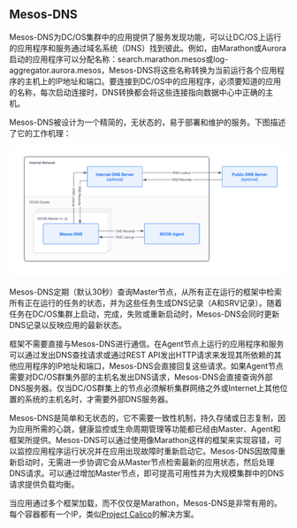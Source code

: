 ## Mesos-DNS

Mesos-DNS为DC\/OS集群中的应用提供了服务发现功能，可以让DC\/OS上运行的应用程序和服务通过域名系统（DNS）找到彼此。例如，由Marathon或Aurora启动的应用程序可以分配名称：search.marathon.mesos或log-aggregator.aurora.mesos，Mesos-DNS将这些名称转换为当前运行各个应用程序的主机上的IP地址和端口。要连接到DC\/OS中的应用程序，必须要知道的应用的名称，每次启动连接时，DNS转换都会将这些连接指向数据中心中正确的主机。



Mesos-DNS被设计为一个精简的，无状态的，易于部署和维护的服务。下图描述了它的工作机理：



![](/assets/mesos-dns-architecture-dcos.png)



Mesos-DNS定期（默认30秒）查询Master节点，从所有正在运行的框架中检索所有正在运行的任务的状态，并为这些任务生成DNS记录（A和SRV记录）。随着任务在DC\/OS集群上启动，完成，失败或重新启动时，Mesos-DNS会同时更新DNS记录以反映应用的最新状态。



框架不需要直接与Mesos-DNS进行通信。在Agent节点上运行的应用程序和服务可以通过发出DNS查找请求或通过REST API发出HTTP请求来发现其所依赖的其他应用程序的IP地址和端口，Mesos-DNS会直接回复这些请求。如果Agent节点需要对DC\/OS群集外部的主机名发出DNS请求，Mesos-DNS会直接查询外部DNS服务器。仅当DC\/OS群集上的节点必须解析集群网络之外或Internet上其他位置的系统的主机名时，才需要外部DNS服务器。



Mesos-DNS是简单和无状态的，它不需要一致性机制，持久存储或日志复制，因为应用所需的心跳，健康监控或生命周期管理等功能都已经由Master、Agent和框架所提供。Mesos-DNS可以通过使用像Marathon这样的框架来实现容错，可以监控应用程序运行状况并在应用出现故障时重新启动它。Mesos-DNS因故障重新启动时，无需进一步协调它会从Master节点检索最新的应用状态，然后处理DNS请求。可以通过增加Master节点，即可提高可用性并为大规模集群中的DNS请求提供负载均衡。



当应用通过多个框架加载，而不仅仅是Marathon，Mesos-DNS是非常有用的。每个容器都有一个IP，类似[Project Calico](https://www.projectcalico.org/)的解决方案。


